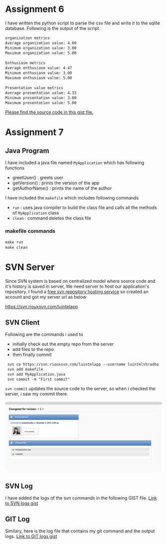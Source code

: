 # Assignment 6
I have written the python script to parse the csv file and write it to the sqlite database. 
Following is the output of the script.

    organization metrics
    Average organization value: 4.60
    Minimum organization value: 3.00
    Maximum organization value: 5.00

    Enthusiasm metrics
    Average enthusiasm value: 4.47
    Minimum enthusiasm value: 3.00
    Maximum enthusiasm value: 5.00

    Presentation value metrics
    Average presentation value: 4.33
    Minimum presentation value: 3.00
    Maximum presentation value: 5.00

<a href="https://gist.github.com/shradz27/8f540173bdc862621585c1024f21ba75">Please find the source code in this gist file.</a>

# Assignment 7
## Java Program
I have included a java file named `MyApplication` which has following functions

- greetUser() : greets user
- getVersion() : prints the version of the app
- getAuthorName() : prints the name of the author

I have included the `makefile` which includes following commands 
  - `run` : uses java compiler to build the class file and calls all the methods of `MyApplication` class
  - `clean` : command deletes the class file

### makefile commands
`make run`<br>
`make clean`


# SVN Server
Since SVN system is based on centralized model where source code and it's history is saved in server, We need server to host our application's repository. I found a <a href="https://riouxsvn.com">free svn repository hosting service</a> so created an account and got my server url as below

https://svn.riouxsvn.com/luintelapp

## SVN Client
Following are the commands i used to 
  - initially check out the empty repo from the server
  - add files to the repo
  - then finally commit
  
```
 svn co https://svn.riouxsvn.com/luintelapp --username luintelshradha
 svn add makefile
 svn add MyApplication.java
 svn commit -m "First commit"
```

`svn commit` updates the source code to the server, so when i checked the server, i saw my commit there. 
<br/><br/>
![Screenshot of remote repo](screenshot.png)



## SVN Log
I have added the logs of the svn commands in the following GIST file.
<a href="https://gist.github.com/shradz27/8ed4fc6a2e07a8afa2f6c824429348e6">Link to SVN logs gist</a>

## GIT Log
Similary, here is the log file that contains my git command and the output logs.
<a href="https://gist.github.com/shradz27/13983ccbcc979fdecc7faae9494db76d">Link to GIT logs gist</a>
